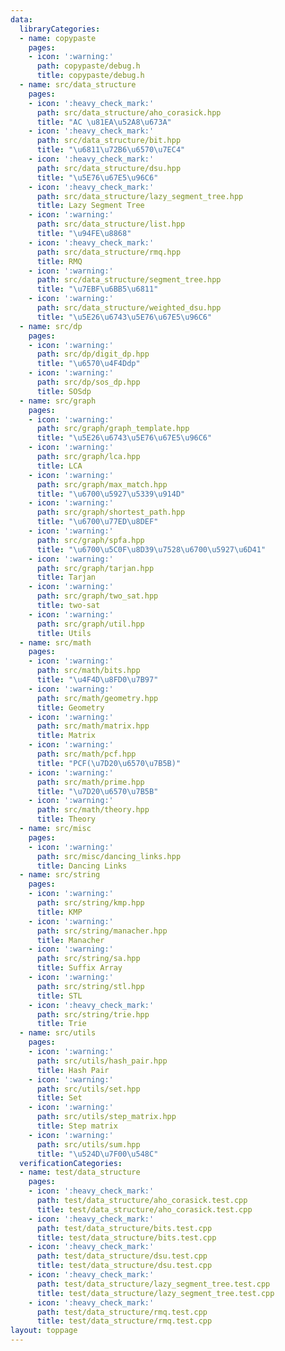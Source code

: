 ```yaml
---
data:
  libraryCategories:
  - name: copypaste
    pages:
    - icon: ':warning:'
      path: copypaste/debug.h
      title: copypaste/debug.h
  - name: src/data_structure
    pages:
    - icon: ':heavy_check_mark:'
      path: src/data_structure/aho_corasick.hpp
      title: "AC \u81EA\u52A8\u673A"
    - icon: ':heavy_check_mark:'
      path: src/data_structure/bit.hpp
      title: "\u6811\u72B6\u6570\u7EC4"
    - icon: ':heavy_check_mark:'
      path: src/data_structure/dsu.hpp
      title: "\u5E76\u67E5\u96C6"
    - icon: ':heavy_check_mark:'
      path: src/data_structure/lazy_segment_tree.hpp
      title: Lazy Segment Tree
    - icon: ':warning:'
      path: src/data_structure/list.hpp
      title: "\u94FE\u8868"
    - icon: ':heavy_check_mark:'
      path: src/data_structure/rmq.hpp
      title: RMQ
    - icon: ':warning:'
      path: src/data_structure/segment_tree.hpp
      title: "\u7EBF\u6BB5\u6811"
    - icon: ':warning:'
      path: src/data_structure/weighted_dsu.hpp
      title: "\u5E26\u6743\u5E76\u67E5\u96C6"
  - name: src/dp
    pages:
    - icon: ':warning:'
      path: src/dp/digit_dp.hpp
      title: "\u6570\u4F4Ddp"
    - icon: ':warning:'
      path: src/dp/sos_dp.hpp
      title: SOSdp
  - name: src/graph
    pages:
    - icon: ':warning:'
      path: src/graph/graph_template.hpp
      title: "\u5E26\u6743\u5E76\u67E5\u96C6"
    - icon: ':warning:'
      path: src/graph/lca.hpp
      title: LCA
    - icon: ':warning:'
      path: src/graph/max_match.hpp
      title: "\u6700\u5927\u5339\u914D"
    - icon: ':warning:'
      path: src/graph/shortest_path.hpp
      title: "\u6700\u77ED\u8DEF"
    - icon: ':warning:'
      path: src/graph/spfa.hpp
      title: "\u6700\u5C0F\u8D39\u7528\u6700\u5927\u6D41"
    - icon: ':warning:'
      path: src/graph/tarjan.hpp
      title: Tarjan
    - icon: ':warning:'
      path: src/graph/two_sat.hpp
      title: two-sat
    - icon: ':warning:'
      path: src/graph/util.hpp
      title: Utils
  - name: src/math
    pages:
    - icon: ':warning:'
      path: src/math/bits.hpp
      title: "\u4F4D\u8FD0\u7B97"
    - icon: ':warning:'
      path: src/math/geometry.hpp
      title: Geometry
    - icon: ':warning:'
      path: src/math/matrix.hpp
      title: Matrix
    - icon: ':warning:'
      path: src/math/pcf.hpp
      title: "PCF(\u7D20\u6570\u7B5B)"
    - icon: ':warning:'
      path: src/math/prime.hpp
      title: "\u7D20\u6570\u7B5B"
    - icon: ':warning:'
      path: src/math/theory.hpp
      title: Theory
  - name: src/misc
    pages:
    - icon: ':warning:'
      path: src/misc/dancing_links.hpp
      title: Dancing Links
  - name: src/string
    pages:
    - icon: ':warning:'
      path: src/string/kmp.hpp
      title: KMP
    - icon: ':warning:'
      path: src/string/manacher.hpp
      title: Manacher
    - icon: ':warning:'
      path: src/string/sa.hpp
      title: Suffix Array
    - icon: ':warning:'
      path: src/string/stl.hpp
      title: STL
    - icon: ':heavy_check_mark:'
      path: src/string/trie.hpp
      title: Trie
  - name: src/utils
    pages:
    - icon: ':warning:'
      path: src/utils/hash_pair.hpp
      title: Hash Pair
    - icon: ':warning:'
      path: src/utils/set.hpp
      title: Set
    - icon: ':warning:'
      path: src/utils/step_matrix.hpp
      title: Step matrix
    - icon: ':warning:'
      path: src/utils/sum.hpp
      title: "\u524D\u7F00\u548C"
  verificationCategories:
  - name: test/data_structure
    pages:
    - icon: ':heavy_check_mark:'
      path: test/data_structure/aho_corasick.test.cpp
      title: test/data_structure/aho_corasick.test.cpp
    - icon: ':heavy_check_mark:'
      path: test/data_structure/bits.test.cpp
      title: test/data_structure/bits.test.cpp
    - icon: ':heavy_check_mark:'
      path: test/data_structure/dsu.test.cpp
      title: test/data_structure/dsu.test.cpp
    - icon: ':heavy_check_mark:'
      path: test/data_structure/lazy_segment_tree.test.cpp
      title: test/data_structure/lazy_segment_tree.test.cpp
    - icon: ':heavy_check_mark:'
      path: test/data_structure/rmq.test.cpp
      title: test/data_structure/rmq.test.cpp
layout: toppage
---
```

